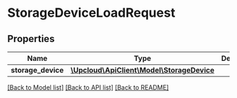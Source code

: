 # StorageDeviceLoadRequest

## Properties
Name | Type | Description | Notes
------------ | ------------- | ------------- | -------------
**storage_device** | [**\Upcloud\ApiClient\Model\StorageDevice**](StorageDevice.md) |  | [optional] 

[[Back to Model list]](../README.md#documentation-for-models) [[Back to API list]](../README.md#documentation-for-api-endpoints) [[Back to README]](../README.md)


